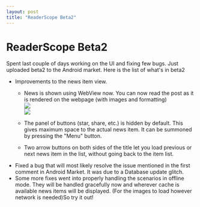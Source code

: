 ```yaml
---
layout: post
title: "ReaderScope Beta2"
---
```

ReaderScope Beta2
===
Spent last couple of days working on the UI and fixing few bugs. Just uploaded beta2 to the Android market. Here is the list of what's in beta2  

* Improvements to the news item view.  
  * News is shown using WebView now. You can now read the post as it is rendered on the webpage (with images and formatting)  
[![](http://3.bp.blogspot.com/_W6UcJjyXr24/So2ZCxtYVOI/AAAAAAAADTI/GUvO7c_6zGY/s400/itemview-beta2-controls.png)][0]  
[![](http://4.bp.blogspot.com/_W6UcJjyXr24/So2Zj05BniI/AAAAAAAADTQ/RgYR2yP0tQQ/s400/itemview-comic-landscape.png)][1]  
  
  * The panel of buttons (star, share, etc.) is hidden by default. This gives maximum space to the actual news item. It can be summoned by pressing the "Menu" button.
  * Two arrow buttons on both sides of the title let you load previous or next news item in the list, without going back to the item list.  
* Fixed a bug that will most likely resolve the issue mentioned in the first comment in Android Market. It was due to a Database update glitch.  
* Some more fixes went into properly handling the scenarios in offline mode. They will be handled gracefully now and wherever cache is available news items will be displayed. (For the images to load however network is needed)So try it out!

[0]: http://3.bp.blogspot.com/_W6UcJjyXr24/So2ZCxtYVOI/AAAAAAAADTI/GUvO7c_6zGY/s1600-h/itemview-beta2-controls.png
[1]: http://4.bp.blogspot.com/_W6UcJjyXr24/So2Zj05BniI/AAAAAAAADTQ/RgYR2yP0tQQ/s1600-h/itemview-comic-landscape.png
